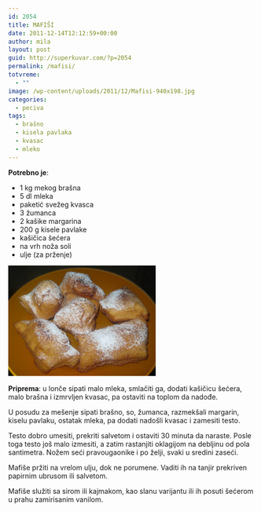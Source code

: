 ```yaml
---
id: 2054
title: MAFIŠI
date: 2011-12-14T12:12:59+00:00
author: mila
layout: post
guid: http://superkuvar.com/?p=2054
permalink: /mafisi/
totvreme:
  - ""
image: /wp-content/uploads/2011/12/Mafisi-940x198.jpg
categories:
  - peciva
tags:
  - brašno
  - kisela pavlaka
  - kvasac
  - mleko
---
```

**Potrebno je**:

  * 1 kg mekog brašna
  * 5 dl mleka
  * paketić svežeg kvasca
  * 3 žumanca
  * 2 kašike margarina
  * 200 g kisele pavlake
  * kašičica šećera
  * na vrh noža soli
  * ulje (za prženje)

[<img class="alignnone size-medium wp-image-7087" src="/wp-content/uploads/2011/12/Mafisi-1024x768.jpg" alt="Mafisi" width="300" height="225" />](/wp-content/uploads/2011/12/Mafisi.jpg)

**Priprema**: u lonče sipati malo mleka, smlačiti ga, dodati kašičicu šećera, malo brašna i izmrvljen kvasac, pa ostaviti na toplom da nadođe.

U posudu za mešenje sipati brašno, so, žumanca, razmekšali margarin, kiselu pavlaku, ostatak mleka, pa dodati nadošli kvasac i zamesiti testo.

Testo dobro umesiti, prekriti salvetom i ostaviti 30 minuta da naraste. Posle toga testo još malo izmesiti, a zatim rastanjiti oklagijom na debljinu od pola santimetra. Nožem seći pravougaonike i po želji, svaki u sredini zaseći.

Mafiše pržiti na vrelom ulju, dok ne porumene. Vaditi ih na tanjir prekriven papirnim ubrusom ili salvetom.

Mafiše služiti sa sirom ili kajmakom, kao slanu varijantu ili ih posuti šećerom u prahu zamirisanim vanilom.
